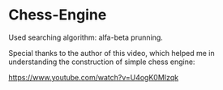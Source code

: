# Chess-Engine 
Used searching algorithm: alfa-beta prunning. 

Special thanks to the author of this video, which helped me in understanding the construction of simple chess engine:

https://www.youtube.com/watch?v=U4ogK0MIzqk
